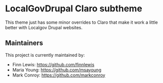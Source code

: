 # LocalGovDrupal Claro subtheme

This theme just has some minor overrides to Claro that make it work a little better with Localgov Drupal websites.

## Maintainers

This project is currently maintained by: 

 - Finn Lewis: https://github.com/finnlewis
 - Maria Young: https://github.com/msayoung
 - Mark Conroy: https://github.com/markconroy
